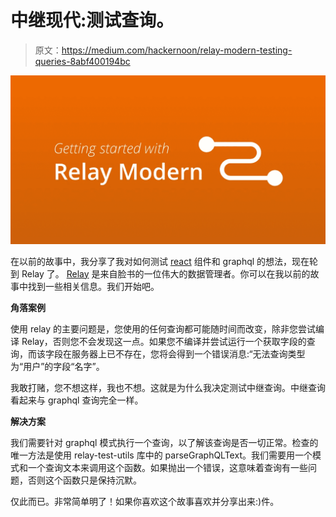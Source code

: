 # 中继现代:测试查询。

> 原文：<https://medium.com/hackernoon/relay-modern-testing-queries-8abf400194bc>

![](img/bf5089a68ea5a15d1fd87b8371c3c046.png)

在以前的故事中，我分享了我对如何测试 [react](https://hackernoon.com/tagged/react) 组件和 graphql 的想法，现在轮到 Relay 了。 [Relay](https://hackernoon.com/tagged/relay) 是来自脸书的一位伟大的数据管理者。你可以在我以前的故事中找到一些相关信息。我们开始吧。

**角落案例**

使用 relay 的主要问题是，您使用的任何查询都可能随时间而改变，除非您尝试编译 Relay，否则您不会发现这一点。如果您不编译并尝试运行一个获取字段的查询，而该字段在服务器上已不存在，您将会得到一个错误消息:“无法查询类型为“用户”的字段“名字”。

我敢打赌，您不想这样，我也不想。这就是为什么我决定测试中继查询。中继查询看起来与 graphql 查询完全一样。

**解决方案**

我们需要针对 graphql 模式执行一个查询，以了解该查询是否一切正常。检查的唯一方法是使用 relay-test-utils 库中的 parseGraphQLText。我们需要用一个模式和一个查询文本来调用这个函数。如果抛出一个错误，这意味着查询有一些问题，否则这个函数只是保持沉默。

仅此而已。非常简单明了！如果你喜欢这个故事喜欢并分享出来:)件。